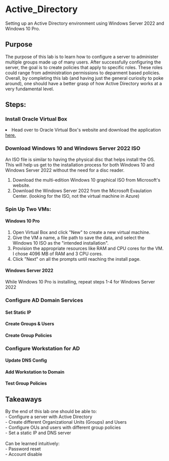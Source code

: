 # Active_Directory
Setting up an Active Directory environment using Windows Server 2022 and Windows 10 Pro.

<h2>Purpose</h2>
The purpose of this lab is to learn how to configure a server to administer multiple groups made up of many users. After successfully configuring the server, the goal is to create policies that apply to specific roles. These roles could range from administration permissions to deparment based policies.
Overall, by completing this lab (and having just the general curiosity to poke around), one should have a better grasp of how Active Directory works at a very fundamental level.

<h2>Steps:</h2>
<h3>Install Oracle Virtual Box</h3>
<li>Head over to Oracle Virtual Box's website and download the application</li>
 <a href=https://www.virtualbox.org/>here.</a>
<h3>Download Windows 10 and Windows Server 2022 ISO</h3>
An ISO file is similar to having the physical disc that helps install the OS. This will help us get to the installation process for both Windows 10 and Windows Server 2022 without the need for a disc reader. 
<br>
<ol>
    <li>Download the multi-edition Windows 10 graphical ISO from Microsoft's website.</li>
    <li>Download the Windows Server 2022 from the Microsoft Evaulation Center. (looking for the ISO, not the virtual machine in Azure)</li>  
</ol>
<h3>Spin Up Two VMs:</h3>
<h4>Windows 10 Pro</h4>
<ol>
    <li>Open Virtual Box and click "New" to create a new virtual machine.</li>
    <li>Give the VM a name, a file path to save the data, and select the Windows 10 ISO as the "intended installation".</li>
    <li>Provision the appropriate resources like RAM and CPU cores for the VM. I chose 4096 MB of RAM and 3 CPU cores.</li>
    <li>Click "Next" on all the prompts until reaching the install page.</li>
</ol>
<h4>Windows Server 2022</h4>
    While Windows 10 Pro is installing, repeat steps 1-4 for Windows Server 2022

<h3>Configure AD Domain Services</h3>
<h4>Set Static IP</h4>

<h4>Create Groups & Users</h4>
<h4>Create Group Policies</h4>
<h3>Configure Workstation for AD</h3>
<h4>Update DNS Config</h4>
<h4>Add Workstation to Domain</h4>
<h4>Test Group Policies</h4>

<h2>Takeaways</h2>
By the end of this lab one should be able to:<br>
- Configure a server with Active Directory <br>
- Create different Organizational Units (Groups) and Users<br>
- Configure OUs and users with different group policies<br>
- Set a static IP and DNS server<br>
<br>
Can be learned intuitively:<br>
- Password reset<br>
- Account disable<br>
